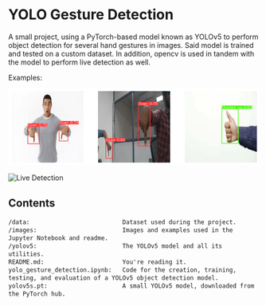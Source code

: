 # YOLO Gesture Detection

A small project, using a PyTorch-based model known as YOLOv5 to perform object detection for several hand gestures in images.
Said model is trained and tested on a custom dataset.
In addition, opencv is used in tandem with the model to perform live detection as well.

Examples:

![Testing Dataset](https://raw.githubusercontent.com/RumiaGIT/yolo-gesture-detection/master/images/example.png 'Example Predictions')

![Live Detection](https://raw.githubusercontent.com/RumiaGIT/yolo-gesture-detection/master/images/livedetection.gif 'Live Detection')

## Contents
~~~
/data:                          Dataset used during the project.
/images:                        Images and examples used in the Jupyter Notebook and readme.
/yolov5:                        The YOLOv5 model and all its utilities.
README.md:                      You're reading it.
yolo_gesture_detection.ipynb:   Code for the creation, training, testing, and evaluation of a YOLOv5 object detection model.
yolov5s.pt:                     A small YOLOv5 model, downloaded from the PyTorch hub.
~~~
